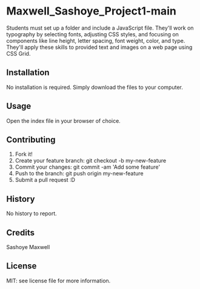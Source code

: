# Maxwell_Sashoye_Project1-main
Students must set up a folder and include a JavaScript file. They'll work on typography by selecting fonts, adjusting CSS styles, and focusing on components like line height, letter spacing, font weight, color, and type. They'll apply these skills to provided text and images on a web page using CSS Grid.

## Installation

No installation is required. Simply download the files to your computer.

## Usage

Open the index file in your browser of choice.

## Contributing

1. Fork it!
2. Create your feature branch: git checkout -b my-new-feature
3. Commit your changes: git commit -am 'Add some feature'
4. Push to the branch: git push origin my-new-feature
5. Submit a pull request :D

## History

No history to report.

## Credits

Sashoye Maxwell

## License

MIT: see license file for more information.

